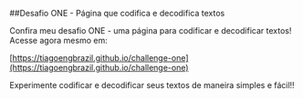 ##Desafio ONE - Página que codifica e decodifica textos

Confira meu desafio ONE - uma página para codificar e decodificar textos! Acesse agora mesmo em:

[https://tiagoengbrazil.github.io/challenge-one](https://tiagoengbrazil.github.io/challenge-one) 

Experimente codificar e decodificar seus textos de maneira simples e fácil!!
